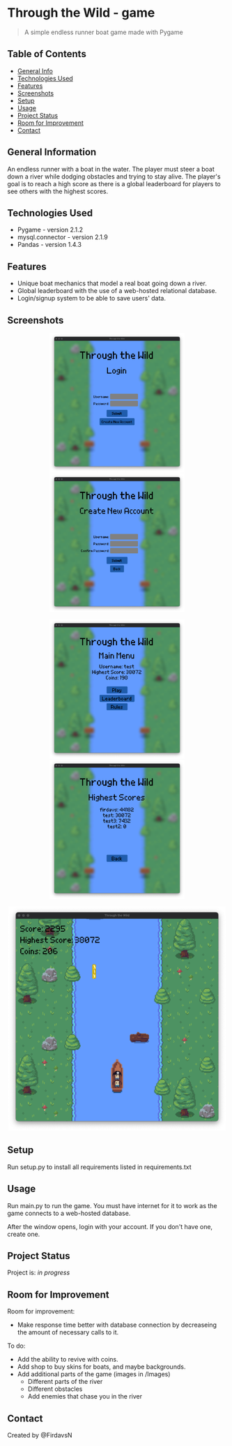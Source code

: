 # Through the Wild - game
> A simple endless runner boat game made with Pygame

## Table of Contents
* [General Info](#general-information)
* [Technologies Used](#technologies-used)
* [Features](#features)
* [Screenshots](#screenshots)
* [Setup](#setup)
* [Usage](#usage)
* [Project Status](#project-status)
* [Room for Improvement](#room-for-improvement)
* [Contact](#contact)
<!-- * [License](#license) -->


## General Information
An endless runner with a boat in the water. The player must steer a boat down a river while dodging obstacles and trying to stay alive. The player's goal is to reach a high score as there is a global leaderboard for players to see others with the highest scores.


## Technologies Used
- Pygame - version 2.1.2
- mysql.connector - version 2.1.9
- Pandas - version 1.4.3


## Features
- Unique boat mechanics that model a real boat going down a river.
- Global leaderboard with the use of a web-hosted relational database.
- Login/signup system to be able to save users' data.


## Screenshots
<p align="center">
  <img alt="Login Screenshot" src="./Screenshots/login.png" width="310">
  <img alt="Signup Screenshot" src="./Screenshots/signup.png" width="310">
</p>
<p align="center">
  <img alt="Main Menu Screenshot" src="./Screenshots/main_menu.png" width="310">
  <img alt="Leaderboard Screenshot" src="./Screenshots/leaderboard.png" width="310">
</p>
<p align="center">
  <img alt="Game Screenshot" src="./Screenshots/game.png" width="500">
</p>


## Setup
Run setup.py to install all requirements listed in requirements.txt


## Usage
Run main.py to run the game. You must have internet for it to work as the game connects to a web-hosted database.

After the window opens, login with your account. If you don't have one, create one.


## Project Status
Project is: _in progress_


## Room for Improvement
Room for improvement:
- Make response time better with database connection by decreaseing the amount of necessary calls to it.

To do:
- Add the ability to revive with coins.
- Add shop to buy skins for boats, and maybe backgrounds.
- Add additional parts of the game (images in /Images)
    - Different parts of the river
    - Different obstacles
    - Add enemies that chase you in the river


## Contact
Created by @FirdavsN
